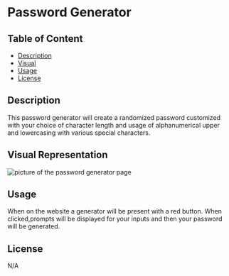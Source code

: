 # Password Generator

## Table of Content 
  - [Description](#Description)
  - [Visual](#Usage)
  - [Usage](#Test)
  - [License](#License)


  ## Description
  This password generator will create a randomized password customized with your choice of character length and usage of alphanumerical upper and lowercasing with various special characters. 

  ## Visual Representation
  ![picture of the password generator page](/generate-password/passwordgenerator/image.png)
 
  ## Usage
  When on the website a generator will be present with a red button. When clicked,prompts will be displayed for your inputs and then your password will be generated.
  ## License
  N/A
  
 